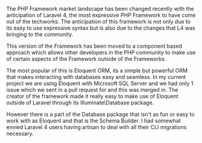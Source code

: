 The PHP Framework market landscape has been changed recently with the anticipation of Laravel 4, the most expressive
PHP Framework to have come out of the techworks. The anticipation of this framework is not only due to its easy to use
expressive syntax but is also due to the changes that L4 was bringing to the community.

This version of the Framework has been moved to a component based approach which allows other developers in the PHP
community to make use of certain aspects of the Framework outside of the Frameworks.

The most popular of this is Eloquent ORM, its a simple but powerful ORM that makes interacting with databases easy and seamless.
In my current project we are using Eloquent with Microsoft SQL Server and we had only 1 issue which we sent in a pull request for
and this was merged in. The creator of the framework made it really easy to make use of Eloquent outside of Laravel through its
Illuminate\Database package.

However there is a part of the Database package that isn't as fun or easy to work with as Eloquent and that is the Schema Builder.
I had somewhat envied Laravel 4 users having artisan to deal with all their CLI migrations necessary.

